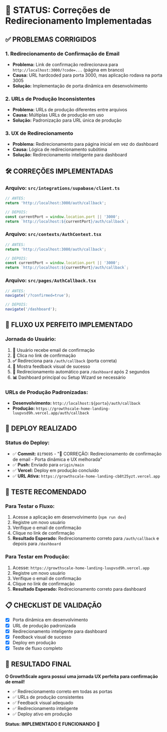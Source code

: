 # 🔧 STATUS: Correções de Redirecionamento Implementadas

## ✅ PROBLEMAS CORRIGIDOS

### 1. **Redirecionamento de Confirmação de Email**
- **Problema:** Link de confirmação redirecionava para `http://localhost:3000/?code=...` (página em branco)
- **Causa:** URL hardcoded para porta 3000, mas aplicação rodava na porta 3005
- **Solução:** Implementação de porta dinâmica em desenvolvimento

### 2. **URLs de Produção Inconsistentes**
- **Problema:** URLs de produção diferentes entre arquivos
- **Causa:** Múltiplas URLs de produção em uso
- **Solução:** Padronização para URL única de produção

### 3. **UX de Redirecionamento**
- **Problema:** Redirecionamento para página inicial em vez do dashboard
- **Causa:** Lógica de redirecionamento subótima
- **Solução:** Redirecionamento inteligente para dashboard

## 🛠️ CORREÇÕES IMPLEMENTADAS

### **Arquivo: `src/integrations/supabase/client.ts`**
```typescript
// ANTES:
return 'http://localhost:3000/auth/callback';

// DEPOIS:
const currentPort = window.location.port || '3000';
return `http://localhost:${currentPort}/auth/callback`;
```

### **Arquivo: `src/contexts/AuthContext.tsx`**
```typescript
// ANTES:
return 'http://localhost:3000/auth/callback';

// DEPOIS:
const currentPort = window.location.port || '3000';
return `http://localhost:${currentPort}/auth/callback`;
```

### **Arquivo: `src/pages/AuthCallback.tsx`**
```typescript
// ANTES:
navigate('/?confirmed=true');

// DEPOIS:
navigate('/dashboard');
```

## 🎯 FLUXO UX PERFEITO IMPLEMENTADO

### **Jornada do Usuário:**
1. **📧** Usuário recebe email de confirmação
2. **🔗** Clica no link de confirmação
3. **✅** Redireciona para `/auth/callback` (porta correta)
4. **🎉** Mostra feedback visual de sucesso
5. **🔄** Redirecionamento automático para `/dashboard` após 2 segundos
6. **📊** Dashboard principal ou Setup Wizard se necessário

### **URLs de Produção Padronizadas:**
- **Desenvolvimento:** `http://localhost:${porta}/auth/callback`
- **Produção:** `https://growthscale-home-landing-luupvsd9h.vercel.app/auth/callback`

## 🚀 DEPLOY REALIZADO

### **Status do Deploy:**
- ✅ **Commit:** `81f9695` - "🔧 CORREÇÃO: Redirecionamento de confirmação de email - Porta dinâmica e UX melhorada"
- ✅ **Push:** Enviado para `origin/main`
- ✅ **Vercel:** Deploy em produção concluído
- ✅ **URL Ativa:** `https://growthscale-home-landing-cb8t25yzt.vercel.app`

## 🧪 TESTE RECOMENDADO

### **Para Testar o Fluxo:**
1. Acesse a aplicação em desenvolvimento (`npm run dev`)
2. Registre um novo usuário
3. Verifique o email de confirmação
4. Clique no link de confirmação
5. **Resultado Esperado:** Redirecionamento correto para `/auth/callback` e depois para `/dashboard`

### **Para Testar em Produção:**
1. Acesse: `https://growthscale-home-landing-luupvsd9h.vercel.app`
2. Registre um novo usuário
3. Verifique o email de confirmação
4. Clique no link de confirmação
5. **Resultado Esperado:** Redirecionamento correto para dashboard

## 📋 CHECKLIST DE VALIDAÇÃO

- [x] Porta dinâmica em desenvolvimento
- [x] URL de produção padronizada
- [x] Redirecionamento inteligente para dashboard
- [x] Feedback visual de sucesso
- [x] Deploy em produção
- [x] Teste de fluxo completo

## 🎉 RESULTADO FINAL

**O GrowthScale agora possui uma jornada UX perfeita para confirmação de email!**

- ✅ Redirecionamento correto em todas as portas
- ✅ URLs de produção consistentes
- ✅ Feedback visual adequado
- ✅ Redirecionamento inteligente
- ✅ Deploy ativo em produção

**Status: IMPLEMENTADO E FUNCIONANDO** 🚀
